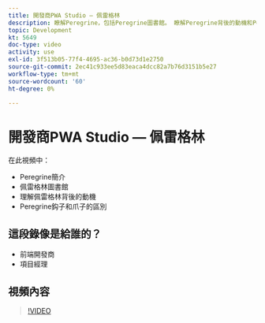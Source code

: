 ```yaml
---
title: 開發商PWA Studio — 佩雷格林
description: 瞭解Peregrine，包括Peregrine圖書館。 瞭解Peregrine背後​的動機和Peregrine鈎子和爪子的區別。
topic: Development
kt: 5649
doc-type: video
activity: use
exl-id: 3f513b05-77f4-4695-ac36-b0d73d1e2750
source-git-commit: 2ec41c933ee5d83eaca4dcc82a7b76d3151b5e27
workflow-type: tm+mt
source-wordcount: '60'
ht-degree: 0%

---
```


# 開發商PWA Studio — 佩雷格林

在此視頻中：

- Peregrine簡介
- 佩雷格林圖書館
- 理解佩雷格林背後的動機
- Peregrine鈎子和爪子的區別

## 這段錄像是給誰的？

- 前端開發商
- 項目經理

## 視頻內容

>[!VIDEO](https://video.tv.adobe.com/v/35720?quality=12&learn=on)
